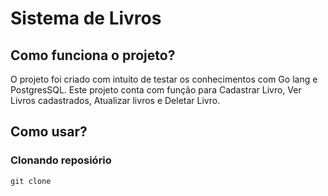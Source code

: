 # Sistema de Livros

## Como funciona o projeto?
O projeto foi criado com intuito de testar os conhecimentos com Go lang e PostgresSQL. Este projeto conta com função para Cadastrar Livro, Ver Livros cadastrados, Atualizar livros e Deletar Livro.

## Como usar?
### Clonando reposiório
`git clone `
